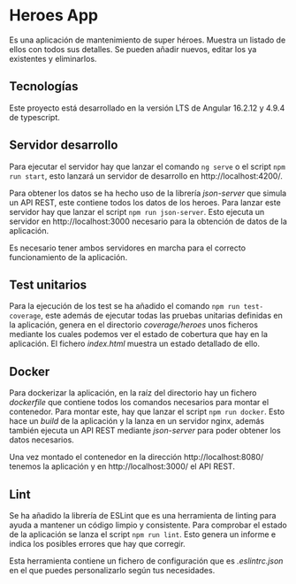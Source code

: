 # Heroes App
Es una aplicación de mantenimiento de super héroes. Muestra un listado de ellos con todos sus detalles. Se pueden añadir nuevos, editar los ya existentes y eliminarlos.

## Tecnologías

Este proyecto está desarrollado en la versión LTS de Angular 16.2.12 y 4.9.4 de typescript.

## Servidor desarrollo

Para ejecutar el servidor hay que lanzar el comando `ng serve` o el script `npm run start`, esto lanzará un servidor de desarrollo en http://localhost:4200/.

Para obtener los datos se ha hecho uso de la librería *json-server* que simula un API REST, este contiene todos los datos de los heroes. Para lanzar este servidor hay que lanzar el script `npm run json-server`. Esto ejecuta un servidor en http://localhost:3000 necesario para la obtención de datos de la aplicación.

Es necesario tener ambos servidores en marcha para el correcto funcionamiento de la aplicación.


## Test unitarios

Para la ejecución de los test se ha añadido el comando `npm run test-coverage`, este además de ejecutar todas las pruebas unitarias definidas en la aplicación, genera en el directorio *coverage/heroes* unos ficheros mediante los cuales podemos ver el estado de cobertura que hay en la aplicación. El fichero *index.html* muestra un estado detallado de ello.

## Docker

Para dockerizar la aplicación, en la raíz del directorio hay un fichero *dockerfile* que contiene todos los comandos necesarios para montar el contenedor. Para montar este, hay que lanzar el script `npm run docker`. Esto hace un *build* de la aplicación y la lanza en un servidor nginx, además también ejecuta un API REST mediante *json-server* para poder obtener los datos necesarios.

Una vez montado el contenedor en la dirección http://localhost:8080/ tenemos la aplicación y en http://localhost:3000/ el API REST.

## Lint

Se ha añadido la librería de ESLint que es una herramienta de linting para ayuda a mantener un código limpio y consistente. Para comprobar el estado de la aplicación se lanza el script `npm run lint`. Esto genera un informe e indica los posibles errores que hay que corregir. 

Esta herramienta contiene un fichero de configuración que es *.eslintrc.json* en el que puedes personalizarlo según tus necesidades.